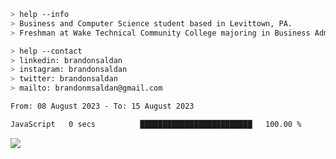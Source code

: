 ````bash
> help --info
> Business and Computer Science student based in Levittown, PA.
> Freshman at Wake Technical Community College majoring in Business Administration.
````

````bash
> help --contact
> linkedin: brandonsaldan
> instagram: brandonsaldan
> twitter: brandonsaldan
> mailto: brandonmsaldan@gmail.com
````

<!--START_SECTION:waka-->

```txt
From: 08 August 2023 - To: 15 August 2023

JavaScript   0 secs          █████████████████████████   100.00 %
```

<!--END_SECTION:waka-->

![](https://komarev.com/ghpvc/?username=brandonsaldan&color=6A8AFF)

